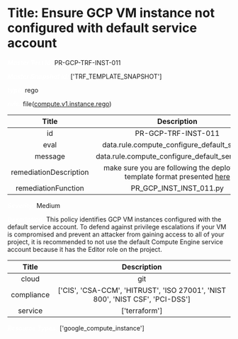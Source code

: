 



# Title: Ensure GCP VM instance not configured with default service account


***<font color="white">Master Test Id:</font>*** PR-GCP-TRF-INST-011

***<font color="white">Master Snapshot Id:</font>*** ['TRF_TEMPLATE_SNAPSHOT']

***<font color="white">type:</font>*** rego

***<font color="white">rule:</font>*** file([compute.v1.instance.rego])  
  
  
  
  

|Title|Description|
| :---: | :---: |
|id|PR-GCP-TRF-INST-011|
|eval|data.rule.compute_configure_default_service|
|message|data.rule.compute_configure_default_service_err|
|remediationDescription|make sure you are following the deployment template format presented <a href='https://cloud.google.com/compute/docs/reference/rest/v1/instances' target='_blank'>here</a>|
|remediationFunction|PR_GCP_INST_INST_011.py|


***<font color="white">Severity:</font>*** Medium

***<font color="white">Description:</font>*** This policy identifies GCP VM instances configured with the default service account. To defend against privilege escalations if your VM is compromised and prevent an attacker from gaining access to all of your project, it is recommended to not use the default Compute Engine service account because it has the Editor role on the project.  
  
  

|Title|Description|
| :---: | :---: |
|cloud|git|
|compliance|['CIS', 'CSA-CCM', 'HITRUST', 'ISO 27001', 'NIST 800', 'NIST CSF', 'PCI-DSS']|
|service|['terraform']|


***<font color="white">Resource Types:</font>*** ['google_compute_instance']


[compute.v1.instance.rego]: https://github.com/prancer-io/prancer-compliance-test/tree/master/google/terraform/compute.v1.instance.rego
